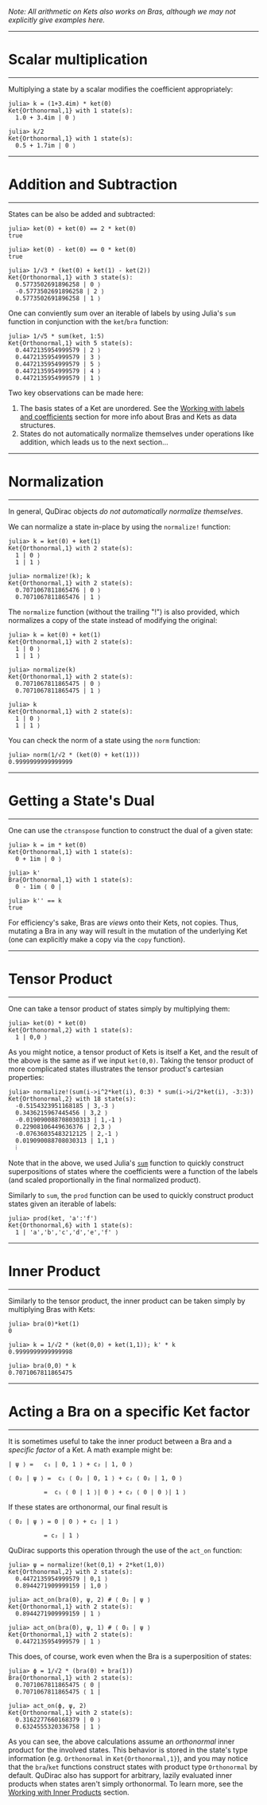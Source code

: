 *Note: All arithmetic on Kets also works on Bras, although we may not explicitly give examples here.*

---
# Scalar multiplication
---

Multiplying a state by a scalar modifies the coefficient appropriately:

```
julia> k = (1+3.4im) * ket(0)
Ket{Orthonormal,1} with 1 state(s):
  1.0 + 3.4im | 0 ⟩

julia> k/2
Ket{Orthonormal,1} with 1 state(s):
  0.5 + 1.7im | 0 ⟩
```

---
# Addition and Subtraction
---

States can be also be added and subtracted:

```
julia> ket(0) + ket(0) == 2 * ket(0)
true

julia> ket(0) - ket(0) == 0 * ket(0)
true

julia> 1/√3 * (ket(0) + ket(1) - ket(2))
Ket{Orthonormal,1} with 3 state(s):
  0.5773502691896258 | 0 ⟩
  -0.5773502691896258 | 2 ⟩
  0.5773502691896258 | 1 ⟩
```

One can conviently sum over an iterable of labels by using Julia's `sum` function in conjunction with the `ket`/`bra` function:

```
julia> 1/√5 * sum(ket, 1:5)
Ket{Orthonormal,1} with 5 state(s):
  0.4472135954999579 | 2 ⟩
  0.4472135954999579 | 3 ⟩
  0.4472135954999579 | 5 ⟩
  0.4472135954999579 | 4 ⟩
  0.4472135954999579 | 1 ⟩
```

Two key observations can be made here: 

1. The basis states of a Ket are unordered. See the [Working with labels and coefficients](labels_and_coeffs.md) section for more info about Bras and Kets as data structures.
2. States do not automatically normalize themselves under operations like addition, which leads us to the next section...

---
# Normalization
---

In general, QuDirac objects *do not automatically normalize themselves*.

We can normalize a state in-place by using the `normalize!` function:

```
julia> k = ket(0) + ket(1)
Ket{Orthonormal,1} with 2 state(s):
  1 | 0 ⟩
  1 | 1 ⟩

julia> normalize!(k); k
Ket{Orthonormal,1} with 2 state(s):
  0.7071067811865476 | 0 ⟩
  0.7071067811865476 | 1 ⟩
```

The `normalize` function (without the trailing "!") is also provided, which normalizes a copy of the state instead of modifying the original:

```
julia> k = ket(0) + ket(1)
Ket{Orthonormal,1} with 2 state(s):
  1 | 0 ⟩
  1 | 1 ⟩

julia> normalize(k)
Ket{Orthonormal,1} with 2 state(s):
  0.7071067811865475 | 0 ⟩
  0.7071067811865475 | 1 ⟩

julia> k
Ket{Orthonormal,1} with 2 state(s):
  1 | 0 ⟩
  1 | 1 ⟩
```

You can check the norm of a state using the `norm` function:

```
julia> norm(1/√2 * (ket(0) + ket(1)))
0.9999999999999999
```

---
# Getting a State's Dual
---

One can use the `ctranspose` function to construct the dual of a given state:

```
julia> k = im * ket(0)
Ket{Orthonormal,1} with 1 state(s):
  0 + 1im | 0 ⟩

julia> k'
Bra{Orthonormal,1} with 1 state(s):
  0 - 1im ⟨ 0 |
  
julia> k'' == k
true
```

For efficiency's sake, Bras are *views* onto their Kets, not copies. Thus, mutating a Bra in any way will result in the mutation of the underlying Ket (one can explicitly make a copy via the `copy` function).

---
# Tensor Product
---

One can take a tensor product of states simply by multiplying them:

```
julia> ket(0) * ket(0)
Ket{Orthonormal,2} with 1 state(s):
  1 | 0,0 ⟩
```

As you might notice, a tensor product of Kets is itself a Ket, and the result
of the above is the same as if we input `ket(0,0)`. Taking the tensor product of 
more complicated states illustrates the tensor product's cartesian properties:

```
julia> normalize!(sum(i->i^2*ket(i), 0:3) * sum(i->i/2*ket(i), -3:3))
Ket{Orthonormal,2} with 18 state(s):
  -0.5154323951168185 | 3,-3 ⟩
  0.3436215967445456 | 3,2 ⟩
  -0.019090088708030313 | 1,-1 ⟩
  0.22908106449636376 | 2,3 ⟩
  -0.07636035483212125 | 2,-1 ⟩
  0.019090088708030313 | 1,1 ⟩
  ⁞
```

Note that in the above, we used Julia's [`sum`](http://julia.readthedocs.org/en/latest/stdlib/collections/?highlight=sum#Base.sum) function to quickly construct superpositions of states where the coefficients were a function of the labels (and scaled proportionally in the final normalized product). 

Similarly to `sum`, the `prod` function can be used to quickly construct product states given an iterable of labels:

```
julia> prod(ket, 'a':'f')
Ket{Orthonormal,6} with 1 state(s):
  1 | 'a','b','c','d','e','f' ⟩
```

---
# Inner Product
---

Similarly to the tensor product, the inner product can be taken simply by multiplying Bras with Kets:

```
julia> bra(0)*ket(1)
0

julia> k = 1/√2 * (ket(0,0) + ket(1,1)); k' * k
0.9999999999999998

julia> bra(0,0) * k
0.7071067811865475
```

---
# Acting a Bra on a specific Ket factor
---

It is sometimes useful to take the inner product between a Bra and a *specific factor* of a Ket.
A math example might be:

```
| ψ ⟩ =   c₁ | 0, 1 ⟩ + c₂ | 1, 0 ⟩

⟨ 0₂ | ψ ⟩ =  c₁ ⟨ 0₂ | 0, 1 ⟩ + c₂ ⟨ 0₂ | 1, 0 ⟩

          =  c₁ ⟨ 0 | 1 ⟩| 0 ⟩ + c₂ ⟨ 0 | 0 ⟩| 1 ⟩
```

If these states are orthonormal, our final result is

```
⟨ 0₂ | ψ ⟩ = 0 | 0 ⟩ + c₂ | 1 ⟩ 
          
          = c₂ | 1 ⟩ 
```

QuDirac supports this operation through the use of the `act_on` function:

```
julia> ψ = normalize!(ket(0,1) + 2*ket(1,0))
Ket{Orthonormal,2} with 2 state(s):
  0.4472135954999579 | 0,1 ⟩
  0.8944271909999159 | 1,0 ⟩

julia> act_on(bra(0), ψ, 2) # ⟨ 0₂ | ψ ⟩
Ket{Orthonormal,1} with 2 state(s):
  0.8944271909999159 | 1 ⟩

julia> act_on(bra(0), ψ, 1) # ⟨ 0₁ | ψ ⟩
Ket{Orthonormal,1} with 2 state(s):
  0.4472135954999579 | 1 ⟩
```

This does, of course, work even when the Bra is a superposition of states:

```
julia> ϕ = 1/√2 * (bra(0) + bra(1))
Bra{Orthonormal,1} with 2 state(s):
  0.7071067811865475 ⟨ 0 |
  0.7071067811865475 ⟨ 1 |

julia> act_on(ϕ, ψ, 2)
Ket{Orthonormal,1} with 2 state(s):
  0.3162277660168379 | 0 ⟩
  0.6324555320336758 | 1 ⟩
```

As you can see, the above calculations assume an *orthonormal* inner product for the involved states. This behavior is stored in the state's type information (e.g. `Orthonormal` in `Ket{Orthonormal,1}`), and you may notice that the `bra`/`ket` functions construct states with product type `Orthonormal` by default. QuDirac also has support for arbitrary, lazily evaluated inner products when states aren't simply orthonormal. To learn more, see the [Working with Inner Products](inner_products.md) section.


